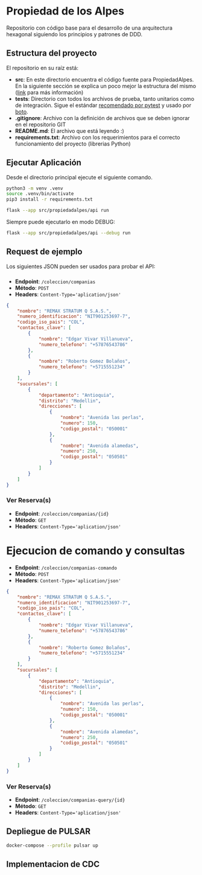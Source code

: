 # Propiedad de los Alpes

Repositorio con código base para el desarrollo de una arquitectura hexagonal siguiendo los principios y patrones de DDD.


## Estructura del proyecto

El repositorio en su raíz está: 

- **src**: En este directorio encuentra el código fuente para PropiedadAlpes. En la siguiente sección se explica un poco mejor la estructura del mismo ([link](https://blog.ionelmc.ro/2014/05/25/python-packaging/#the-structure%3E) para más información)
- **tests**: Directorio con todos los archivos de prueba, tanto unitarios como de integración. Sigue el estándar [recomendado por pytest](https://docs.pytest.org/en/7.1.x/explanation/goodpractices.html) y usado por [boto](https://github.com/boto/boto).
- **.gitignore**: Archivo con la definición de archivos que se deben ignorar en el repositorio GIT
- **README.md**: El archivo que está leyendo :)
- **requirements.txt**: Archivo con los requerimientos para el correcto funcionamiento del proyecto (librerias Python)


## Ejecutar Aplicación

Desde el directorio principal ejecute el siguiente comando.

```bash
python3 -m venv .venv
source .venv/bin/activate
pip3 install -r requirements.txt
```

```bash
flask --app src/propiedadalpes/api run
```

Siempre puede ejecutarlo en modo DEBUG:

```bash
flask --app src/propiedadalpes/api --debug run
```


## Request de ejemplo

Los siguientes JSON pueden ser usados para probar el API:

### 

- **Endpoint**: `/coleccion/companias`
- **Método**: `POST`
- **Headers**: `Content-Type='aplication/json'`

```json
{
    "nombre": "REMAX STRATUM Q S.A.S.",
    "numero_identificacion": "NIT901253697-7",
    "codigo_iso_pais": "COL",
    "contactos_clave": [
        {
            "nombre": "Edgar Vivar Villanueva",
            "numero_telefono": "+57876543786"
        },
        {
            "nombre": "Roberto Gomez Bolaños",
            "numero_telefono": "+5715551234"
        }
    ],
    "sucursales": [
        {
            "departamento": "Antioquia",
            "distrito": "Medellin",
            "direcciones": [
                {
                    "nombre": "Avenida las perlas",
                    "numero": 150,
                    "codigo_postal": "050001"
                },
                {
                    "nombre": "Avenida alamedas",
                    "numero": 250,
                    "codigo_postal": "050501"
                }
            ]
        }
    ]
}
```

### Ver Reserva(s)

- **Endpoint**: `/coleccion/companias/{id}`
- **Método**: `GET`
- **Headers**: `Content-Type='aplication/json'`

# Ejecucion de comando y consultas

- **Endpoint**: `/coleccion/companias-comando`
- **Método**: `POST`
- **Headers**: `Content-Type='aplication/json'`

```json
{
    "nombre": "REMAX STRATUM Q S.A.S.",
    "numero_identificacion": "NIT901253697-7",
    "codigo_iso_pais": "COL",
    "contactos_clave": [
        {
            "nombre": "Edgar Vivar Villanueva",
            "numero_telefono": "+57876543786"
        },
        {
            "nombre": "Roberto Gomez Bolaños",
            "numero_telefono": "+5715551234"
        }
    ],
    "sucursales": [
        {
            "departamento": "Antioquia",
            "distrito": "Medellin",
            "direcciones": [
                {
                    "nombre": "Avenida las perlas",
                    "numero": 150,
                    "codigo_postal": "050001"
                },
                {
                    "nombre": "Avenida alamedas",
                    "numero": 250,
                    "codigo_postal": "050501"
                }
            ]
        }
    ]
}
```
### Ver Reserva(s)

- **Endpoint**: `/coleccion/companias-query/{id}`
- **Método**: `GET`
- **Headers**: `Content-Type='aplication/json'`

## Depliegue de PULSAR
```bash
docker-compose --profile pulsar up
```

## Implementacion de CDC

